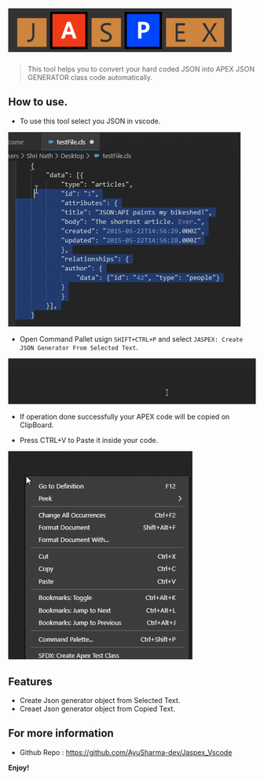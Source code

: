 # ![Jaspex](Images/logoNav.PNG?raw=true "Title")

> This tool helps you to convert your hard coded JSON into APEX JSON GENERATOR class code automatically. 


## How to use.

- To use this tool select you JSON in vscode. 


![SELECT JSON](Images/copycode.gif) 


- Open Command Pallet usign `SHIFT+CTRL+P` and select `JASPEX: Create JSON Generator From Selected Text`. 


![SELECT Option](Images/selectoption.gif) 


- If operation done successfully your APEX code will be copied on ClipBoard.


- Press CTRL+V to Paste it inside your code.


![Paste Code](Images/pastecode.gif)

  
## Features

- Create Json generator object from Selected Text.
- Creaet Json generator object from Copied Text.


## For more information


- Github Repo : https://github.com/AyuSharma-dev/Jaspex_Vscode



**Enjoy!**
